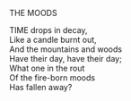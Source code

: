 THE MOODS  
  
TIME drops in decay,  
Like a candle burnt out,  
And the mountains and woods  
Have their day, have their day;  
What one in the rout  
Of the fire-born moods  
Has fallen away?  
